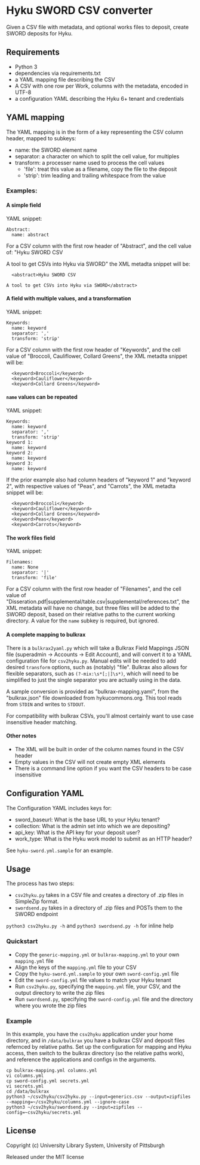 # Hyku SWORD CSV converter

Given a CSV file with metadata, and optional works files to deposit, create SWORD deposits for Hyku.

## Requirements

* Python 3
* dependencies via requirements.txt
* a YAML mapping file describing the CSV
* A CSV with one row per Work, columns with the metadata, encoded in UTF-8
* a configuration YAML describing the Hyku 6+ tenant and credentials

## YAML mapping

The YAML mapping is in the form of a key representing the CSV column header, mapped to subkeys:
* name: the SWORD element name
* separator: a character on which to split the cell value, for multiples
* transform: a processer name used to process the cell values
  * 'file': treat this value as a filename, copy the file to the deposit
  * 'strip': trim leading and trailing whitespace from the value

### Examples:

#### A simple field

YAML snippet:
```
Abstract:
  name: abstract
```

For a CSV column with the first row header of "Abstract", and the cell value of:
"Hyku SWORD CSV

A tool to get CSVs into Hyku via SWORD"
the XML metadta snippet will be:
```
  <abstract>Hyku SWORD CSV

A tool to get CSVs into Hyku via SWORD</abstract>
```

#### A field with multiple values, and a transformation

YAML snippet:
```
Keywords:
  name: keyword
  separator: ','
  transform: 'strip'
```

For a CSV column with the first row header of "Keywords", and the cell value of "Broccoli, Cauliflower, Collard Greens", the XML metadta snippet will be:
```
  <keyword>Broccoli</keyword>
  <keyword>Cauliflower</keyword>
  <keyword>Collard Greens</keyword>
```

#### `name` values can be repeated

YAML snippet:
```
Keywords:
  name: keyword
  separator: ','
  transform: 'strip'
keyword 1:
  name: keyword
keyword 2:
  name: keyword
keyword 3:
  name: keyword
```

If the prior example also had column headers of "keyword 1" and "keyword 2", with respective values of "Peas", and "Carrots", the XML metadta snippet will be:
```
  <keyword>Broccoli</keyword>
  <keyword>Cauliflower</keyword>
  <keyword>Collard Greens</keyword>
  <keyword>Peas</keyword>
  <keyword>Carrots</keyword>
```

#### The work files field

YAML snippet:
```
Filenames:
  name: None
  separator: '|'
  transform: 'file'
```

For a CSV column with the first row header of "Filenames", and the cell value of "Disseration.pdf|supplemental/table.csv|supplemental/references.txt", the XML metadata will have no change, but three files will be added to the SWORD deposit, based on their relative paths to the current working directory.  A value for the `name` subkey is required, but ignored.

#### A complete mapping to bulkrax

There is a `bulkrax2yaml.py` which will take a Bulkrax Field Mappings JSON file (superadmin -> Accounts -> Edit Account), and will convert it to a YAML configuration file for `csv2hyku.py`.  Manual edits will be needed to add desired `transform` options, such as (notably) "file".  Bulkrax also allows for flexible separators, such as `(?-mix:\s*[;|]\s*)`, which will need to be simplified to just the single separator you are actually using in the data.

A sample conversion is provided as "bulkrax-mapping.yaml", from the "bulkrax.json" file downloaded from hykucommons.org.  This tool reads from `STDIN` and writes to `STDOUT`.

For compatibility with bulkrax CSVs, you'll almost certainly want to use case insensitive header matching.

#### Other notes

* The XML will be built in order of the column names found in the CSV header
* Empty values in the CSV will not create empty XML elements
* There is a command line option if you want the CSV headers to be case insensitive

## Configuration YAML

The Configuration YAML includes keys for:
* sword_baseurl: What is the base URL to your Hyku tenant?
* collection: What is the admin set into which we are depositing?
* api_key: What is the API key for your deposit user?
* work_type: What is the Hyku work model to submit as an HTTP header?

See `hyku-sword.yml.sample` for an example.

## Usage

The process has two steps:
* `csv2hyku.py` takes in a CSV file and creates a directory of .zip files in SimpleZip format.
* `swordsend.py` takes in a directory of .zip files and POSTs them to the SWORD endpoint

`python3 csv2hyku.py -h` and `python3 swordsend.py -h` for inline help

### Quickstart

* Copy the `generic-mapping.yml` or `bulkrax-mapping.yml` to your own `mapping.yml` file
* Align the keys of the `mapping.yml` file to your CSV
* Copy the `hyku-sword.yml.sample` to your own `sword-config.yml` file
* Edit the `sword-config.yml` file values to match your Hyku tenant
* Run `csv2hyku.py`, specifying the `mapping.yml` file, your CSV, and the output directory to write the zip files
* Run `swordsend.py`, specifying the `sword-config.yml` file and the directory where you wrote the zip files

### Example

In this example, you have the `csv2hyku` application under your home directory, and in `/data/bulkrax` you have a bulkrax CSV and deposit files refernced by relative paths.  Set up the configuration for mapping and Hyku access, then switch to the bulkrax directory (so the relative paths work), and reference the applications and configs in the arguments.

```
cp bulkrax-mapping.yml columns.yml
vi columns.yml
cp sword-config.yml secrets.yml
vi secrets.yml
cd /data/bulkrax
python3 ~/csv2hyku/csv2hyku.py --input=generics.csv --output=zipfiles --mapping=~/csv2hyku/columns.yml --ignore-case
python3 ~/csv2hyku/swordsend.py --input=zipfiles --config=~csv2hyku/secrets.yml
```

## License

Copyright (c) University Library System, University of Pittsburgh

Released under the MIT license
